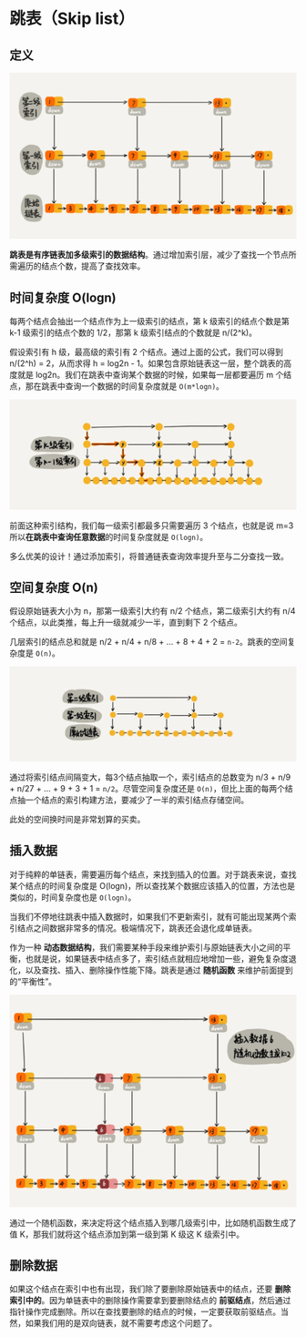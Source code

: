 # 跳表（Skip list）

## 定义

![skip_list](../static/skip_list.webp)

**跳表是有序链表加多级索引的数据结构**。通过增加索引层，减少了查找一个节点所需遍历的结点个数，提高了查找效率。

## 时间复杂度 O(logn)

每两个结点会抽出一个结点作为上一级索引的结点，第 k 级索引的结点个数是第 k-1 级索引的结点个数的 1/2，那第 k 级索引结点的个数就是 n/(2^k)。

假设索引有 h 级，最高级的索引有 2 个结点。通过上面的公式，我们可以得到 n/(2^h) = 2，从而求得 h = log2n - 1。如果包含原始链表这一层，整个跳表的高度就是 log2n。我们在跳表中查询某个数据的时候，如果每一层都要遍历 m 个结点，那在跳表中查询一个数据的时间复杂度就是 `O(m*logn)`。

![skip_list_index](../static/skip_list_index.webp)

前面这种索引结构，我们每一级索引都最多只需要遍历 3 个结点，也就是说 m=3 所以**在跳表中查询任意数据**的时间复杂度就是 `O(logn)`。

多么优美的设计！通过添加索引，将普通链表查询效率提升至与二分查找一致。

## 空间复杂度 O(n)

假设原始链表大小为 n，那第一级索引大约有 n/2 个结点，第二级索引大约有 n/4 个结点，以此类推，每上升一级就减少一半，直到剩下 2 个结点。

几层索引的结点总和就是 n/2 + n/4 + n/8 + … + 8 + 4 + 2 = `n-2`。跳表的空间复杂度是 `O(n)`。

![skip_list_index_upgrade](../static/skip_list_index_upgrade.webp)

通过将索引结点间隔变大，每3个结点抽取一个，索引结点的总数变为 n/3 + n/9 + n/27 + ... + 9 + 3 + 1 = `n/2`。尽管空间复杂度还是 `O(n)`，但比上面的每两个结点抽一个结点的索引构建方法，要减少了一半的索引结点存储空间。

此处的空间换时间是非常划算的买卖。

## 插入数据

对于纯粹的单链表，需要遍历每个结点，来找到插入的位置。对于跳表来说，查找某个结点的时间复杂度是 O(logn)，所以查找某个数据应该插入的位置，方法也是类似的，时间复杂度也是 `O(logn)`。

当我们不停地往跳表中插入数据时，如果我们不更新索引，就有可能出现某两个索引结点之间数据非常多的情况。极端情况下，跳表还会退化成单链表。

作为一种 **动态数据结构**，我们需要某种手段来维护索引与原始链表大小之间的平衡，也就是说，如果链表中结点多了，索引结点就相应地增加一些，避免复杂度退化，以及查找、插入、删除操作性能下降。跳表是通过 **随机函数** 来维护前面提到的“平衡性”。

![skip_lisk_add_node](../static/skip_list_add_node.webp)

通过一个随机函数，来决定将这个结点插入到哪几级索引中，比如随机函数生成了值 K，那我们就将这个结点添加到第一级到第 K 级这 K 级索引中。

## 删除数据

如果这个结点在索引中也有出现，我们除了要删除原始链表中的结点，还要 **删除索引中的**。因为单链表中的删除操作需要拿到要删除结点的 **前驱结点**，然后通过指针操作完成删除。所以在查找要删除的结点的时候，一定要获取前驱结点。当然，如果我们用的是双向链表，就不需要考虑这个问题了。